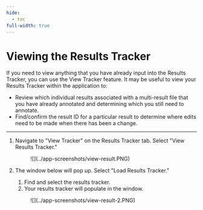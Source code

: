 ```yaml
---
hide:
  - toc
full-width: true
---
```


# Viewing the Results Tracker

If you need to view anything that you have already input into the Results Tracker, you can use the View Tracker feature. It may be useful to view your Results Tracker within the application to:

* Review which individual results associated with a multi-result file that you have already annotated and determining which you still need to annotate.
* Find/confirm the result ID for a particular result to determine where edits need to be made when there has been a change.

***

1. Navigate to "View Tracker" on the Results Tracker tab. Select "View Results Tracker."

    <figure markdown>
        ![](../app-screenshots/view-result.PNG)
        <figcaption></figcaption>
    </figure>
    
2. The window below will pop up. Select "Load Results Tracker."

    1. Find and select the results tracker.
    2. Your results tracker will populate in the window.

    <figure markdown>
      ![](../app-screenshots/view-result-2.PNG)
      <figcaption></figcaption>
    </figure>